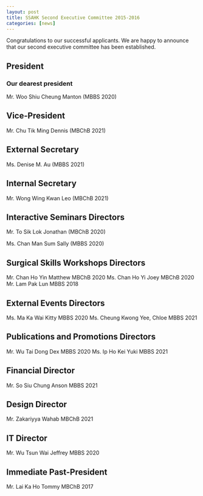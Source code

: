 ```yaml
---
layout: post
title: SSAHK Second Executive Committee 2015-2016
categories: [news]
---
```


Congratulations to our successful applicants. We are happy to announce that our second executive committee has been established.

## President

### Our dearest president

Mr. Woo Shiu Cheung Manton
(MBBS 2020)

## Vice-President

Mr. Chu Tik Ming Dennis
(MBChB 2021)

## External Secretary

Ms. Denise M. Au
(MBBS 2021)

## Internal Secretary
Mr. Wong Wing Kwan Leo
(MBChB 2021)

## Interactive Seminars Directors

Mr. To Sik Lok Jonathan
(MBChB 2020)

Ms. Chan Man Sum Sally
(MBBS 2020)

## Surgical Skills Workshops Directors
Mr. Chan Ho Yin Matthew                                                          MBChB 2020
Ms. Chan Ho Yi Joey                                                                 MBChB 2020
Mr. Lam Pak Lun                                                                        MBBS 2018

## External Events Directors
Ms. Ma Ka Wai Kitty                                                                   MBBS 2020
Ms. Cheung Kwong Yee, Chloe                                                  MBBS 2021

## Publications and Promotions Directors
Mr. Wu Tai Dong Dex                                                                 MBBS 2020
Ms. Ip Ho Kei Yuki                                                                      MBBS 2021

## Financial Director
Mr. So Siu Chung Anson                                                            MBBS 2021

## Design Director
Mr. Zakariyya Wahab                                                                  MBChB 2021

## IT Director
Mr. Wu Tsun Wai Jeffrey                                                             MBBS 2020

## Immediate Past-President
Mr. Lai Ka Ho Tommy                                                                 MBChB 2017
